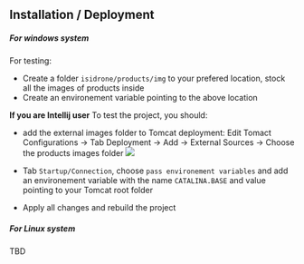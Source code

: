 ## Installation / Deployment
##### For windows system
For testing:
- Create a folder `isidrone/products/img` to your prefered location, stock all the images of products inside
- Create an environement variable pointing to the above location

**If you are Intellij user**
To test the project, you should: 
- add the external images folder to Tomcat deployment:
Edit Tomact Configurations -> Tab Deployment -> Add -> External Sources -> Choose the products images folder
![](preview/startup.PNG)

- Tab `Startup/Connection`, choose `pass environement variables` and add an environement variable with the name `CATALINA.BASE` and value pointing to your Tomcat root folder

- Apply all changes and rebuild the project

##### For Linux system
TBD